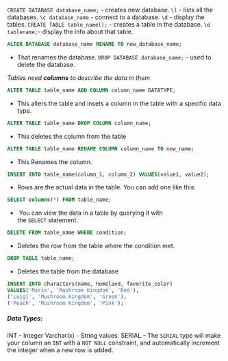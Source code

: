 
`CREATE DATABASE database_name;` - creates new database.
`\l` - lists all the databases.
`\c database_name` - connect to a database.
`\d` - display the tables.
`CREATE TABLE table_name();` - creates a table in the database.
`\d tablename;`- display the info about that table.

```sql
ALTER DATABASE database_name RENAME TO new_database_name;
```
- That renames the database.
`DROP DATABASE database_name;` - used to delete the database.

*Tables need **columns** to describe the data in them*

```sql
ALTER TABLE table_name ADD COLUMN column_name DATATYPE;
``` 
- This alters the table and insets a column in the table with a specific data type.

```sql
ALTER TABLE table_name DROP COLUMN column_name;
```
 - This deletes the column from the table
 
 ```sql
ALTER TABLE table_name RENAME COLUMN column_name TO new_name;
```
- This Renames the column.

```sql
INSERT INTO table_name(column_1, column_2) VALUES(value1, value2);
```
- Rows are the actual data in the table. You can add one like this:

```sql
SELECT columns(*) FROM table_name;
```
-  You can view the data in a table by querying it with the `SELECT` statement.

```sql
DELETE FROM table_name WHERE condition;
```
- Deletes the row from the table where the condition met.

```sql
DROP TABLE table_name;
```
- Deletes the table from the database

```sql
INSERT INTO characters(name, homeland, favorite_color)
VALUES('Mario', 'Mushroom Kingdom', 'Red'),
('Luigi', 'Mushroom Kingdom', 'Green'),
('Peach', 'Mushroom Kingdom', 'Pink');
```
##### Data Types:
INT - Integer
Varchar(x) - String values.
SERIAL - The `SERIAL` type will make your column an `INT` with a `NOT NULL` constraint, and automatically increment the integer when a new row is added.